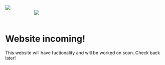 <image src="/assets/icon.png"></image></br><span>⠀⠀⠀⠀⠀⠀⠀⠀⠀</span><image src="https://mc-heads.net/avatar/35fa623daca94bc3942a094ddfed5580/75"></image>
<br></br>
<h1>Website incoming!</h1>
<p>This website will have fuctionality and will be worked on soon. Check back later!</p>
